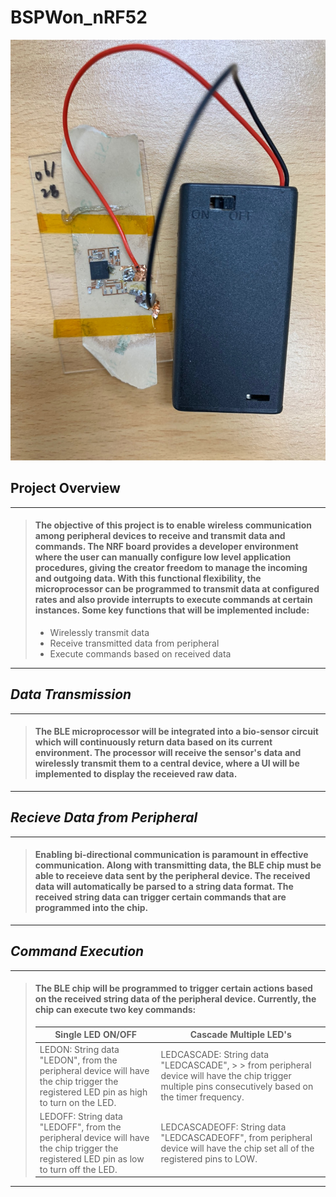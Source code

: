 # **BSPWon_nRF52**
![GitHub Logo](sensor.jpg)

## Project Overview
--------------------------------------------
> #### The objective of this project is to enable wireless communication among peripheral devices to receive and transmit data and commands. The NRF board provides a developer  environment where the user can manually configure low level application procedures, giving the creator freedom to manage the incoming and outgoing data. With this functional flexibility, the microprocessor can be programmed to transmit data at configured rates and also provide interrupts to execute commands at certain instances. Some key functions that will be implemented include:
>  * Wirelessly transmit data
>  * Receive transmitted data from peripheral
>  * Execute commands based on received data
----------------------------------------------

## *Data Transmission*
------------------------------------------
> #### The BLE microprocessor will be integrated into a bio-sensor circuit which will continuously return data based on its current environment. The processor will receive the sensor's data and wirelessly transmit them to a central device, where a UI will be implemented to display the receieved raw data. 
----------------------------------------

## *Recieve Data from Peripheral* 
--------------------------------------------
> #### Enabling bi-directional communication is paramount in effective communication. Along with transmitting data, the BLE chip must be able to receieve data sent by the peripheral device. The received data will automatically be parsed to a string data format. The received string data can trigger certain commands that are programmed into the chip.
--------------------------------------------

## *Command Execution* 
--------------------------------------------
> #### The BLE chip will be programmed to trigger certain actions based on the received string data of the peripheral device. Currently, the chip can execute two key commands:
> Single LED ON/OFF | Cascade Multiple LED's
> ----------------- | ----------------------
> LEDON: String data "LEDON", from the peripheral device will have the chip trigger the registered LED pin as high to turn on the LED. | LEDCASCADE: String data "LEDCASCADE", > > from peripheral device will have the chip trigger multiple pins consecutively based on the timer frequency. 
> LEDOFF: String data "LEDOFF", from the peripheral device will have the chip trigger the registered LED pin as low to turn off the LED. | LEDCASCADEOFF: String data "LEDCASCADEOFF", from peripheral device will have the chip set all of the registered pins to LOW. 
--------------------------------------------
